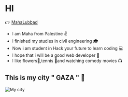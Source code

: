 # HI

👉 [MahaLubbad](best-team-3/maha-bio.md)

- I am Maha from Palestine ✌️
- I finished my studies in civil engineering 🎓
- Now i am student in Hack your future to learn coding 💻
- I hope that i will be a good web developer 🙏
- I like flowers💐,tennis 🎾and watching comedy movies 📺

## This is my city " GAZA " 💜

![My city](https://ourdailyknocks.com/wp-content/uploads/2019/12/Gaza04-850x560.jpg)
